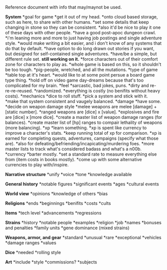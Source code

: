 Reference document with info that may/maynot be used.

**System**
  *goal for game
    *get it out of my head.
      *onto cloud based storage, such as here, to share with other humans.
      *set some details that keep changing in stone so they can be consistent.
      *also it'd be nice to play it one of these days with other people.
    *have a good post-apoc dungeon crawl.
      *i'm leaning more and more to just having job postings and single adventure style.
        *would make writing a bit easier, and i don't know of any systems that do that by default.
        *have option to do long drawn out stories if you want, but designed for self-contained single adventures.
    *have/be a simple, but different rule set.
      **still working on it.**
    *force characters out of their comfort zone for characters to play as.
      *whole game is based on this, so it shouldn't be too tough.
      *pig-people, wretched, and all the mutations.
  *type of game
    *table top at it's heart.
    *would like to at some point persue a board game type thing.
    *hold off on video game day-dreams because that's too complicated for my brain.
  *feel
    *sarcastic, bad jokes, puns.
    *dirty and re-re-re-reused.
    *randomized.
    *everything is costly (no benifits without heavy costs).
  *mechanics
    *dice to roll stuff.
    *pick a system and stick with it.
    *make that system consistent and vaugely balanced.
  *damage
    *have some.
    *decide on weapon damage style
      *melee weapons are melee [damage] + [static number].
      *ranged weapons are [dice] x [value].
      *explosives and fire are [dice] x [more dice].
    *create a master list of weapon damage ranges (for balances).
    *create master list of [hp] ranges to compair lethality of weapons (more balancing).
  *xp
    *learn something.
    *xp is spent like currency to improve a character's stats.
    *keep running total of xp for comparison.
    *xp is earned for completing quests, adventures, campaigns (specify what those are).
    *also for defeating/befriending/incapicating/murdering foes.
    *more master lists to track what's considered badass and what's a n00b.
  *currency
    *barter mostly.
    *set a standard rate to measure everything else from (item costs in books mostly).
    *come up with some alternative currencies to play with/inspire.
  
**Narrative structure**
  *unify
  *voice
  *tone
  *knowledge available

**General history**
  *notable figures
  *significant events
  *ages
  *cultural events
  
**World view**
  *opinions
  *knowledge of others
  *bias

**Religions**
  *ends
  *beginnings
  *benifits
  *costs
  *cults

**Items**
  *tech level
  *advancements
  *regressions

**Strains**
  *history
  *notable people
  *examples
  *religion
  *job
  *names 
  *bonuses and penalties
  *family units
  *gene dominance (mixed strains)
  
**Weapons, armor, and gear**
  *standard
  *unusual
  *rare
  *exceptional
  *vehicles
  *damage ranges
  *values
  

**Dice**
  *needed
  *rolling style
  
**Art**
  *include
  *style
  *commissions?
  *subjects
